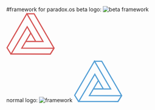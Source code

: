 #framework for paradox.os
beta logo:
![beta framework](https://github.com/user-attachments/assets/301ac141-c119-43e8-9788-edaa26433fef)
<svg version="1.1" xmlns="http://www.w3.org/2000/svg" xmlns:xlink="http://www.w3.org/1999/xlink" width="127.82954" height="110.89269" viewBox="0,0,127.82954,110.89269"><g transform="translate(-176.3768,-123.81122)"><g data-paper-data="{&quot;isPaintingLayer&quot;:true}" fill="none" fill-rule="nonzero" stroke="#d65656" stroke-width="3" stroke-linecap="round" stroke-linejoin="miter" stroke-miterlimit="10" stroke-dasharray="" stroke-dashoffset="0" style="mix-blend-mode: normal"><path d="M230.25934,126.81729l19.12057,0.18038l52.49138,90.75265l-9.56029,15.33253l-104.08085,-0.36077l-10.10143,-16.09392l52.13061,-89.83061l42.57033,73.21448l-45.27607,-0.18038l25.79473,-0.23087l-22.18708,-38.24114l-42.38995,71.66244l103.17893,0.18038l9.56029,-15.33253l-84.59951,-0.36077l23.44976,-39.50382"/></g></g></svg><!--rotationCenter:63.623200303369316:56.18877795952132-->


normal logo:
![framework](https://github.com/user-attachments/assets/7d18400d-9d90-45ad-b012-5b918606c798)
<svg version="1.1" xmlns="http://www.w3.org/2000/svg" xmlns:xlink="http://www.w3.org/1999/xlink" width="127.82954" height="110.89269" viewBox="0,0,127.82954,110.89269"><g transform="translate(-176.37681,-123.81122)"><g data-paper-data="{&quot;isPaintingLayer&quot;:true}" fill="none" fill-rule="nonzero" stroke="#56a0d6" stroke-width="3" stroke-linecap="round" stroke-linejoin="miter" stroke-miterlimit="10" stroke-dasharray="" stroke-dashoffset="0" style="mix-blend-mode: normal"><path d="M230.25935,126.81729l19.12057,0.18038l52.49138,90.75265l-9.56029,15.33253l-104.08085,-0.36077l-10.10143,-16.09392l52.13061,-89.83061l42.57033,73.21448l-45.27607,-0.18038l25.79473,-0.23087l-22.18708,-38.24114l-42.38995,71.66244l103.17893,0.18038l9.56029,-15.33253l-84.59951,-0.36077l23.44976,-39.50382"/></g></g></svg><!--rotationCenter:63.62319030336934:56.18877795952132-->
